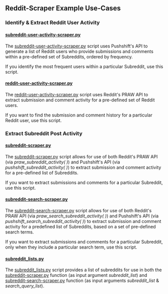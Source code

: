 ## Reddit-Scraper Example Use-Cases

### Identify & Extract Reddit User Activity

#### [subreddit-user-activity-scraper.py](https://github.com/kariemoorman/didactic-diy/blob/main/reddit/__scripts/reddit_scraper/subreddit-user-activity-scraper.py)

The [subreddit-user-activity-scraper.py](https://github.com/kariemoorman/didactic-diy/blob/main/reddit/__scripts/reddit_scraper/subreddit-user-activity-scraper.py) script uses Pushshift's API to generate a list of Reddit users who provide submissions and comments within a pre-defined set of Subreddits, ordered by frequency.

If you identify the most frequent users within a particular Subreddit, use this script.  

#### [reddit-user-activity-scraper.py](https://github.com/kariemoorman/didactic-diy/blob/main/reddit/__scripts/reddit_scraper/reddit-user-activity-scraper.py)
The [reddit-user-activity-scraper.py](https://github.com/kariemoorman/didactic-diy/blob/main/reddit/__scripts/reddit_scraper/reddit-user-activity-scraper.py) script uses Reddit's PRAW API to extract submission and comment activity for a pre-defined set of Reddit users.

If you want to find the submission and comment history for a particular Reddit user, use this script.

### Extract Subreddit Post Activity

#### [subreddit-scraper.py](https://github.com/kariemoorman/didactic-diy/blob/main/reddit/__scripts/reddit_scraper/subreddit-scraper.py) 
The [subreddit-scraper.py](https://github.com/kariemoorman/didactic-diy/blob/main/reddit/__scripts/reddit_scraper/subreddit-scraper.py) script allows for use of both Reddit's PRAW API (via *praw_subreddit_activity( )*) and Pushshift's API (via *pushshift_subreddit_activity( )*) to extract submission and comment activity for a pre-defined list of Subreddits.

If you want to extract submissions and comments for a particular Subreddit, use this script.

#### [subreddit-search-scraper.py](https://github.com/kariemoorman/didactic-diy/blob/main/reddit/__scripts/reddit_scraper/subreddit-search-scraper.py)
The [subreddit-search-scraper.py](https://github.com/kariemoorman/didactic-diy/blob/main/reddit/__scripts/reddit_scraper/subreddit-search-scraper.py) script allows for use of both Reddit's PRAW API (via *praw_search_subreddit_activity( )*) and Pushshift's API (via *pushshift_search_subreddit_activity( )*) to extract submission and comment activity for a predefined list of Subreddits, based on a set of pre-defined search terms.

If you want to extract submissions and comments for a particular Subreddit, only when they include a particular search term, use this script.

#### [subreddit_lists.py](https://github.com/kariemoorman/didactic-diy/blob/main/reddit/__scripts/reddit_scraper/subreddit_lists.py)
The [subreddit_lists.py](https://github.com/kariemoorman/didactic-diy/blob/main/reddit/__scripts/reddit_scraper/subreddit_lists.py) 
script provides a list of subreddits for use in both the [subreddit-scraper.py](https://github.com/kariemoorman/didactic-diy/blob/main/reddit/__scripts/reddit_scraper/subreddit-scraper.py) function (as input argument *subreddit_list*) and [subreddit-search-scraper.py](https://github.com/kariemoorman/didactic-diy/blob/main/reddit/__scripts/reddit_scraper/subreddit-search-scraper.py) function (as input arguments *subreddit_list* & *search_query_list*).
